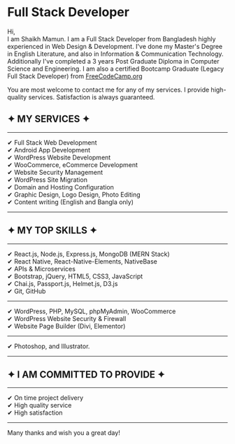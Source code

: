 # Full Stack Developer
Hi, <br/>
I am Shaikh Mamun. I am a Full Stack Developer from Bangladesh highly experienced in Web Design & Development. I've done my Master's Degree in English Literature, and also in Information & Communication Technology. Additionally I've completed a 3 years Post Graduate Diploma in Computer Science and Engineering. I am also a certified Bootcamp Graduate (Legacy Full Stack Developer) from [FreeCodeCamp.org](https://freecodecamp.org)

You are most welcome to contact me for any of my services. I provide high-quality services. Satisfaction is always guaranteed.



## ✦ MY SERVICES ✦
--------------------------------------------------------------------------------------

✔ Full Stack Web Development <br/>
✔ Android App Development <br/>
✔ WordPress Website Development <br/>
✔ WooCommerce, eCommerce Development <br/>
✔ Website Security Management <br/>
✔ WordPress Site Migration  <br/>
✔ Domain and Hosting Configuration <br/>
✔ Graphic Design, Logo Design, Photo Editing <br/>
✔ Content writing (English and Bangla only) <br/>

----------------------------------------------------------------------------------------

## ✦ MY TOP SKILLS ✦
-----------------------------------------------------------------------------------------

✔ React.js, Node.js, Express.js, MongoDB (MERN Stack) <br/>
✔ React Native, React-Native-Elements, NativeBase <br/>
✔ APIs & Microservices <br/>
✔  Bootstrap, jQuery, HTML5, CSS3, JavaScript <br/>
✔ Chai.js, Passport.js, Helmet.js, D3.js <br/>
✔ Git, GitHub <br/>

------------------------------------------------------------------------------------------
✔ WordPress, PHP, MySQL, phpMyAdmin, WooCommerce <br/>
✔ WordPress Website Security & Firewall <br/>
✔ Website Page Builder (Divi, Elementor) <br/>

------------------------------------------------------------------------------------------
✔ Photoshop, and Illustrator. <br/>

------------------------------------------------------------------------------------------


## ✦ I AM COMMITTED TO PROVIDE ✦
------------------------------------------------------------------------------------------

✔ On time project delivery <br/>
✔ High quality service <br/>
✔ High satisfaction <br/>

------------------------------------------------------------------------------------------

Many thanks  and wish you a great day! 
